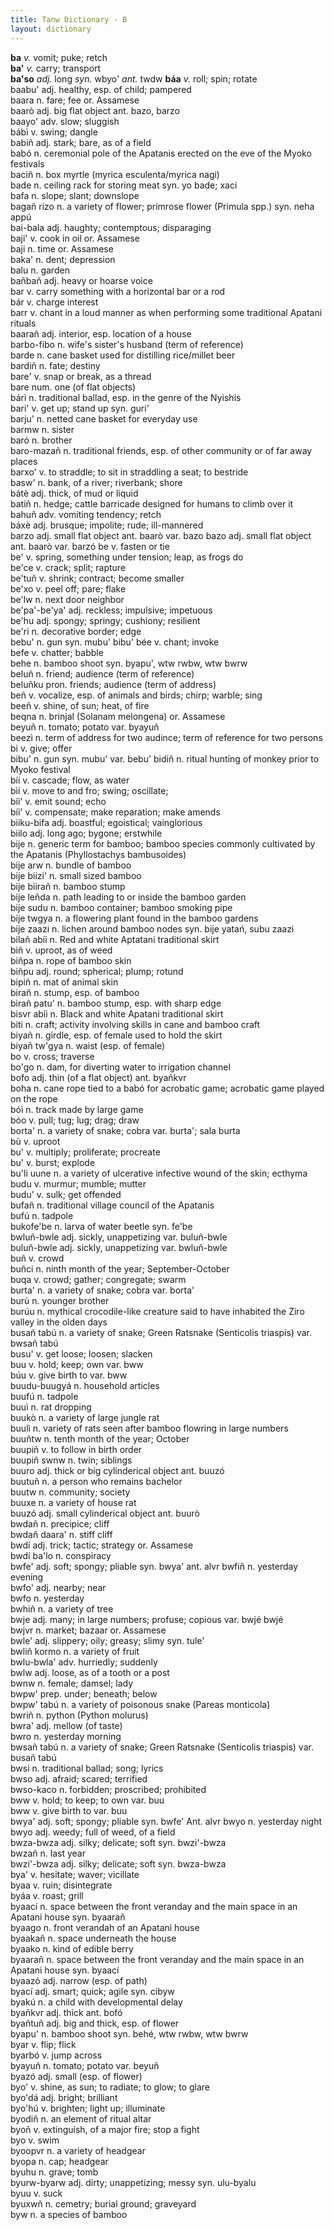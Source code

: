 ```yaml
---
title: Tanw Dictionary - B
layout: dictionary
---
```


__ba__  _v._  vomit; puke; retch        
__ba'__ _v._  carry; transport        
__ba'so__ _adj._  long  _syn._  wbyo' _ant._  twdw
__báa__ _v._  roll; spin; rotate        
baabu'  adj.  healthy, esp. of child; pampered        
baara n.  fare; fee or. Assamese    
baarò adj.  big flat object ant.  bazo, barzo   
baayo'  adv.  slow; sluggish        
bábì  v.  swing; dangle       
babiñ adj.  stark; bare, as of a field        
babó  n.  ceremonial pole of the Apatanis erected on the eve of the Myoko festivals       
baciñ n.  box myrtle (myrica esculenta/myrica nagi)       
bade  n.  ceiling rack for storing meat syn.  yo bade; xaci   
bafa  n.  slope; slant; downslope       
bagañ rizo  n.  a variety of flower; primrose flower (Primula spp.) syn.  neha appú   
bai-bala  adj.  haughty; contemptous; disparaging       
baji' v.  cook in oil or. Assamese    
baji  n.  time  or. Assamese    
baka' n.  dent; depression        
balu  n.  garden        
bañbañ  adj.  heavy or hoarse voice       
bar v.  carry something with a horizontal bar or a rod        
bár v.  charge interest       
barr  v.  chant in a loud manner as when performing some traditional Apatani rituals        
baarañ  adj.  interior, esp. location of a house        
barbo-fibo  n.  wife's sister's husband (term of reference)       
barde n.  cane basket used for distilling rice/millet beer        
bardiñ  n.  fate; destiny       
bare' v.  snap or break, as a thread        
bare  num.  one (of flat objects)       
bárì  n.  traditional ballad, esp. in the genre of the Nyishis        
bari' v.  get up; stand up  syn.  guri'   
barju'  n.  netted cane basket for everyday use       
barmw n.  sister        
baró  n.  brother       
baro-mazañ  n.  traditional friends, esp. of other community or of far away places        
barxo'  v.  to straddle; to sit in straddling a seat; to bestride       
basw' n.  bank, of a river; riverbank; shore        
bátè  adj.  thick, of mud or liquid       
batiñ n.  hedge; cattle barricade designed for humans to climb over it        
bahuñ adv.  vomiting tendency; retch        
báxè  adj.  brusque; impolite; rude; ill-mannered       
barzo adj.  small flat object ant.  baarò var.  bazo
bazo  adj.  small flat object ant.  baarò var.  barzó
be  v.  fasten or tie       
be' v.  spring, something under tension; leap, as frogs do        
be'ce v.  crack; split; rapture       
be'tuñ  v.  shrink; contract; become smaller        
be'xo v.  peel off; pare; flake       
be'lw n.  next door neighbor        
be'pa'-be'ya' adj.  reckless; impulsive; impetuous        
be'hu adj.  spongy; springy; cushiony; resilient        
be'ri n.  decorative border; edge       
bebu' n.  gun syn.  mubu'   bibu'
bée v.  chant; invoke       
befe  v.  chatter; babble       
behe  n.  bamboo shoot  syn.  byapu', wtw rwbw, wtw bwrw    
beluñ n.  friend; audience (term of reference)        
beluñku pron. friends; audience (term of address)       
beñ v.  vocalize, esp. of animals and birds; chirp; warble; sing        
beeñ  v.  shine, of sun; heat, of fire        
beqna n.  brinjal (Solanam melongena) or. Assamese    
beyuñ n.  tomato; potato  var.  byayuñ    
beezì n.  term of address for two audince; term of reference for two persons        
bi  v.  give; offer       
bibu' n.  gun syn.  mubu' var.  bebu'
bidiñ n.  ritual hunting of monkey prior to Myoko festival        
bíi v.  cascade; flow, as water       
bìi v.  move to and fro; swing; oscillate;        
bíi'  v.  emit sound; echo        
bíi'  v.  compensate; make reparation; make amends        
biiku-bifa  adj.  boastful; egoistical; vainglorious        
biilo adj.  long ago; bygone; erstwhile       
bije  n.  generic term for bamboo; bamboo species commonly cultivated by the Apatanis (Phyllostachys bambusoides)         
bije arw  n.  bundle of bamboo        
bije biizi' n.  small sized bamboo        
bije biirañ n.  bamboo stump        
bije leñda  n.  path leading to or inside the bamboo garden       
bije sudu n.  bamboo container; bamboo smoking pipe       
bije twgya  n.  a flowering plant found in the bamboo gardens       
bije zaazi  n.  lichen around bamboo nodes  syn.  bije yatań, subu zaazi    
bilañ abíi  n.  Red and white Aptatani traditional skirt        
biñ v.  uproot, as of weed        
biñpa n.  rope of bamboo skin       
biñpu adj.  round; spherical; plump; rotund       
bipiñ n.  mat of animal skin        
birañ n.  stump, esp. of bamboo       
birañ patu' n.  bamboo stump, esp. with sharp edge        
bisvr abíi  n.  Black and white Apatani traditional skirt       
biti  n.  craft; activity involving skills in cane and bamboo craft       
biyañ n.  girdle, esp. of female used to hold the skirt       
biyañ tw'gya  n.  waist (esp. of female)        
bo  v.  cross; traverse       
bo'go n.  dam, for diverting water to irrigation channel        
bofo  adj.  thin (of a flat object) ant.  byañkvr   
boha  n.  cane rope tied to a babó for acrobatic game; acrobatic game played on the rope        
bóì n.  track made by large game        
bóo v.  pull; tug; lug; drag; draw        
borta'  n.  a variety of snake; cobra var.  burta'; sala burta    
bù  v.  uproot        
bu' v.  multiply; proliferate; procreate        
bu' v.  burst; explode        
bu'li uune  n.  a variety of ulcerative infective wound of the skin; ecthyma        
budu  v.  murmur; mumble; mutter        
budu' v.  sulk; get offended        
bufañ n.  traditional village council of the Apatanis       
bufú  n.  tadpole       
bukofe'be n.  larva of water beetle syn.  fe'be   
bwluñ-bwle  adj.  sickly, unappetizing  var.  buluñ-bwle    
buluñ-bwle  adj.  sickly, unappetizing  var.  bwluñ-bwle    
buñ v.  crowd       
buñci n.  ninth month of the year; September-October        
buqa  v.  crowd; gather; congregate; swarm        
burta'  n.  a variety of snake; cobra var.  borta'    
burù  n.  younger brother       
burúu n.  mythical crocodile-like creature said to have inhabited the Ziro valley in the olden days       
busañ tabú  n.  a variety of snake; Green Ratsnake (Senticolis triaspis)  var.  bwsañ tabú    
busu' v.  get loose; loosen; slacken        
buu v.  hold; keep; own var.  bww   
búu v.  give birth to var.  bww   
buudu-buugyá  n.  household articles        
buufú n.  tadpole       
buuì  n.  rat dropping        
buukò n.  a variety of large jungle rat       
buulì n.  variety of rats seen after bamboo flowring in large numbers       
buuñtw  n.  tenth month of the year; October        
buupiñ  v.  to follow in birth order        
buupiñ swnw n.  twin; siblings        
buuro adj.  thick or big cylinderical object  ant.  buuzó   
buutuñ  n.  a person who remains bachelor       
buutw n.  community; society        
buuxe n.  a variety of house rat        
buuzó adj.  small cylinderical object ant.  buurò   
bwdañ n.  precipice; cliff        
bwdañ daara'  n.  stiff cliff       
bwdí  adj.  trick; tactic; strategy or. Assamese    
bwdí ba'lo  n.  conspiracy        
bwfe' adj.  soft; spongy; pliable syn.  bwya' ant.  alvr
bwfiñ n.  yesterday evening       
bwfo' adj.  nearby; near        
bwfo  n.  yesterday       
bwhiñ n.  a variety of tree       
bwje  adj.  many; in large numbers; profuse; copious  var.  bwjé bwjé   
bwjvr n.  market; bazaar  or. Assamese    
bwle' adj.  slippery; oily; greasy; slimy syn.  tule'   
bwliñ kormo n.  a variety of fruit        
bwlu-bwla'  adv.  hurriedly; suddenly       
bwlw  adj.  loose, as of a tooth or a post        
bwnw  n.  female; damsel; lady        
bwpw' prep. under; beneath; below       
bwpw' tabú  n.  a variety of poisonous snake (Pareas monticola)       
bwriñ n.  python (Python molurus)       
bwra' adj.  mellow (of taste)       
bwro  n.  yesterday morning       
bwsañ tabú  n.  a variety of snake; Green Ratsnake (Senticolis triaspis)  var.  busañ tabú    
bwsi  n.  traditional ballad; song; lyrics        
bwso  adj.  afraid; scared; terrified       
bwso-kaco n.  forbidden; proscribed; prohibited       
bww v.  hold; to keep; to own var.  buu   
bww v.  give birth to var.  buu   
bwya' adj.  soft; spongy; pliable syn.  bwfe' Ant.  alvr
bwyo  n.  yesterday night       
bwyo  adj.  weedy; full of weed, of a field       
bwza-bwza adj.  silky; delicate; soft syn.  bwzi'-bwza    
bwzañ n.  last year       
bwzi'-bwza  adj.  silky; delicate; soft syn.  bwza-bwza   
bya'  v.  hesitate; waver; vicillate        
byaa  v.  ruin; disintegrate        
byáa  v.  roast; grill        
byaací  n.  space between the front veranday and the main space in an Apatani house syn.  byaarañ   
byaago  n.  front verandah of an Apatani house        
byaakañ n.  space underneath the house        
byaako  n.  kind of edible berry        
byaarañ n.  space between the front veranday and the main space in an Apatani house syn.  byaací    
byaazó  adj.  narrow (esp. of path)       
byací adj.  smart; quick; agile syn.  cibyw   
byakú n.  a child with developmental delay        
byañkvr adj.  thick ant.  bofó    
byañtuñ adj.  big and thick, esp. of flower       
byapu'  n.  bamboo shoot  syn.  behé, wtw rwbw, wtw bwrw    
byar  v.  flip; flick       
byarbó  v.  jump across       
byayuñ  n.  tomato; potato  var.  beyuñ   
byazó adj.  small (esp. of flower)        
byo'  v.  shine, as sun; to radiate; to glow; to glare        
byo'dá  adj.  bright; brilliant       
byo'hú  v.  brighten; light up; illuminate        
byodiñ  n.  an element of ritual altar        
byoñ  v.  extinguish, of a major fire; stop a fight       
byo v.  swim        
byoopvr n.  a variety of headgear       
byopa n.  cap; headgear       
byuhu n.  grave; tomb       
byurw-byarw adj.  dirty; unappetizing; messy  syn.  ulu-byalu   
byuu  v.  suck        
byuxwñ  n.  cemetry; burial ground; graveyard       
byw n.  a species of bamboo       
